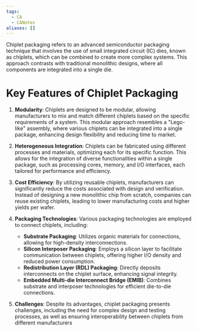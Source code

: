 ```yaml
---
tags:
  - CA
  - CANotes
aliases: []
---
```


Chiplet packaging refers to an advanced semiconductor packaging technique that involves the use of small integrated circuit (IC) dies, known as chiplets, which can be combined to create more complex systems. This approach contrasts with traditional monolithic designs, where all components are integrated into a single die.

# Key Features of Chiplet Packaging

1. **Modularity**: Chiplets are designed to be modular, allowing manufacturers to mix and match different chiplets based on the specific requirements of a system. This modular approach resembles a "Lego-like" assembly, where various chiplets can be integrated into a single package, enhancing design flexibility and reducing time to market[](https://octopart.com/pulse/p/what-are-chiplets-and-how-are-they-used-in-packaging)[](https://en.wikipedia.org/wiki/Chiplet).
2. **Heterogeneous Integration**: Chiplets can be fabricated using different processes and materials, optimizing each for its specific function. This allows for the integration of diverse functionalities within a single package, such as processing cores, memory, and I/O interfaces, each tailored for performance and efficiency[](https://evatecnet.com/media/rhrb4ism/evatec-layers7-ap-chiplets.pdf)[](https://en.wikipedia.org/wiki/Chiplet).
3. **Cost Efficiency**: By utilizing reusable chiplets, manufacturers can significantly reduce the costs associated with design and verification. Instead of designing a new monolithic chip from scratch, companies can reuse existing chiplets, leading to lower manufacturing costs and higher yields per wafer[](https://octopart.com/pulse/p/what-are-chiplets-and-how-are-they-used-in-packaging)[](https://evatecnet.com/media/rhrb4ism/evatec-layers7-ap-chiplets.pdf)[](https://semiengineering.com/knowledge_centers/packaging/advanced-packaging/chiplets/).
4. **Packaging Technologies**: Various packaging technologies are employed to connect chiplets, including:
	 
	 - **Substrate Packaging**: Utilizes organic materials for connections, allowing for high-density interconnections.
	 - **Silicon Interposer Packaging**: Employs a silicon layer to facilitate communication between chiplets, offering higher I/O density and reduced power consumption.
	 - **Redistribution Layer (RDL) Packaging**: Directly deposits interconnects on the chiplet surface, enhancing signal integrity.
	 - **Embedded Multi-die Interconnect Bridge (EMIB)**: Combines substrate and interposer technologies for efficient die-to-die connections[](https://octopart.com/pulse/p/what-are-chiplets-and-how-are-they-used-in-packaging)[](https://evatecnet.com/media/rhrb4ism/evatec-layers7-ap-chiplets.pdf)[](https://www.eetimes.com/how-the-worlds-of-chiplets-and-packaging-intertwine/).
	 
5. **Challenges**: Despite its advantages, chiplet packaging presents challenges, including the need for complex design and testing processes, as well as ensuring interoperability between chiplets from different manufacturers[](https://semiengineering.com/knowledge_centers/packaging/advanced-packaging/chiplets/)
